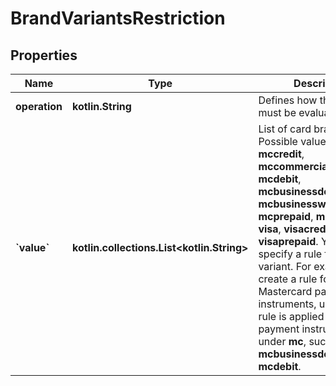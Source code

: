 
# BrandVariantsRestriction

## Properties
Name | Type | Description | Notes
------------ | ------------- | ------------- | -------------
**operation** | **kotlin.String** | Defines how the condition must be evaluated. | 
**&#x60;value&#x60;** | **kotlin.collections.List&lt;kotlin.String&gt;** | List of card brand variants.  Possible values:   - **mc**, **mccredit**, **mccommercialcredit_b2b**, **mcdebit**, **mcbusinessdebit**, **mcbusinessworlddebit**, **mcprepaid**, **mcmaestro**   - **visa**, **visacredit**, **visadebit**, **visaprepaid**.  You can specify a rule for a generic variant. For example, to create a rule for all Mastercard payment instruments, use **mc**. The rule is applied to all payment instruments under **mc**, such as **mcbusinessdebit** and **mcdebit**.   |  [optional]



